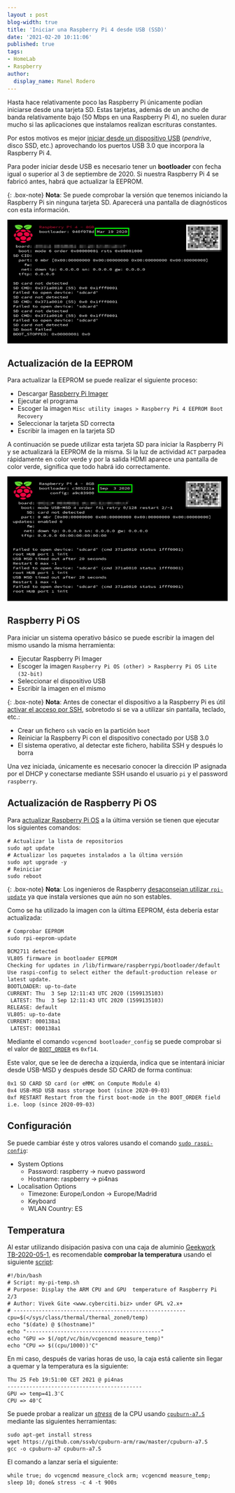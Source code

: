 ```yaml
---
layout : post
blog-width: true
title: 'Iniciar una Raspberry Pi 4 desde USB (SSD)'
date: '2021-02-20 10:11:06'
published: true
tags:
- HomeLab
- Raspberry
author:
  display_name: Manel Rodero
---
```


Hasta hace relativamente poco las Raspberry Pi únicamente podían iniciarse desde una tarjeta SD. Estas tarjetas, además de un ancho de banda relativamente bajo (50 Mbps en una Raspberry Pi 4), no suelen durar mucho si las aplicaciones que instalamos realizan escrituras constantes.

Por estos motivos es mejor [iniciar desde un dispositivo USB](https://www.raspberrypi.com/documentation/computers/raspberry-pi.html#usb-mass-storage-boot) (_pendrive_, disco SSD, etc.) aprovechando los puertos USB 3.0 que incorpora la Raspberry Pi 4.

Para poder iniciar desde USB es necesario tener un **bootloader** con fecha igual o superior al 3 de septiembre de 2020. Si nuestra Raspberry Pi 4 se fabricó antes, habrá que actualizar la EEPROM.

{: .box-note}
**Nota**: Se puede comprobar la versión que tenemos iniciando la Raspberry Pi sin ninguna tarjeta SD. Aparecerá una pantalla de diagnósticos con esta información.

![Bootloader sin soporte para inicio USB][1]

## Actualización de la EEPROM

Para actualizar la EEPROM se puede realizar el siguiente proceso:

* Descargar [Raspberry Pi Imager](https://www.raspberrypi.org/software/)
* Ejecutar el programa
* Escoger la imagen `Misc utility images > Raspberry Pi 4 EEPROM Boot Recovery`
* Seleccionar la tarjeta SD correcta
* Escribir la imagen en la tarjeta SD

A continuación se puede utilizar esta tarjeta SD para iniciar la Raspberry Pi y se actualizará la EEPROM de la misma. Si la luz de actividad `ACT` parpadea rápidamente en color verde y por la salida HDMI aparece una pantalla de color verde, significa que todo habrá ido correctamente.

![Bootloader con soporte para inicio USB][2]

## Raspberry Pi OS

Para iniciar un sistema operativo básico se puede escribir la imagen del mismo usando la misma herramienta:

* Ejecutar Raspberry Pi Imager
* Escoger la imagen `Raspberry Pi OS (other) > Raspberry Pi OS Lite (32-bit)`
* Seleccionar el dispositivo USB
* Escribir la imagen en el mismo

{: .box-note}
**Nota**: Antes de conectar el dispositivo a la Raspberry Pi es útil [activar el acceso por SSH](https://www.raspberrypi.org/documentation/remote-access/ssh/), sobretodo si se va a utilizar sin pantalla, teclado, etc.:

* Crear un fichero `ssh` vacío en la partición `boot`
* Reiniciar la Raspberry Pi con el dispositivo conectado por USB 3.0
* El sistema operativo, al detectar este fichero, habilita SSH y después lo borra

Una vez iniciada, únicamente es necesario conocer la dirección IP asignada por el DHCP y conectarse mediante SSH usando el usuario `pi` y el password `raspberry`.

## Actualización de Raspberry Pi OS

Para [actualizar Raspberry Pi OS](https://www.raspberrypi.org/documentation/raspbian/updating.md) a la última versión se tienen que ejecutar los siguientes comandos:

```
# Actualizar la lista de repositorios
sudo apt update
# Actualizar los paquetes instalados a la última versión
sudo apt upgrade -y
# Reiniciar
sudo reboot
```

{: .box-note}
**Nota**: Los ingenieros de Raspberry [desaconsejan utilizar `rpi-update`](https://www.raspberrypi.org/documentation/raspbian/applications/rpi-update.md) ya que instala versiones que aún no son estables.

Como se ha utilizado la imagen con la última EEPROM, ésta debería estar actualizada:

```
# Comprobar EEPROM
sudo rpi-eeprom-update
```
```
BCM2711 detected
VL805 firmware in bootloader EEPROM
Checking for updates in /lib/firmware/raspberrypi/bootloader/default
Use raspi-config to select either the default-production release or latest update.
BOOTLOADER: up-to-date
CURRENT: Thu  3 Sep 12:11:43 UTC 2020 (1599135103)
 LATEST: Thu  3 Sep 12:11:43 UTC 2020 (1599135103)
RELEASE: default
VL805: up-to-date
CURRENT: 000138a1
 LATEST: 000138a1
```

Mediante el comando `vcgencmd bootloader_config` se puede comprobar si el valor de [`BOOT_ORDER`](https://www.raspberrypi.com/documentation/computers/raspberry-pi.html#BOOT_ORDER) es `0xf14`.

Este valor, que se lee de derecha a izquierda, indica que se intentará iniciar desde USB-MSD y después desde SD CARD de forma contínua:

```
0x1 SD CARD SD card (or eMMC on Compute Module 4)
0x4 USB-MSD USB mass storage boot (since 2020-09-03)
0xf RESTART Restart from the first boot-mode in the BOOT_ORDER field i.e. loop (since 2020-09-03)
```

## Configuración

Se puede cambiar éste y otros valores usando el comando [`sudo raspi-config`](https://www.raspberrypi.com/documentation/computers/configuration.html):

* System Options
  * Password: raspberry &rarr; nuevo password
  * Hostname: raspberry &rarr; pi4nas
* Localisation Options
  * Timezone: Europe/London &rarr; Europe/Madrid
  * Keyboard
  * WLAN Country: ES

## Temperatura

Al estar utilizando disipación pasiva con una caja de aluminio [Geekwork TB-2020-05-1](https://amzn.to/3kbIeIL), es recomendable **comprobar la temperatura** usando el siguiente [script](https://www.cyberciti.biz/faq/linux-find-out-raspberry-pi-gpu-and-arm-cpu-temperature-command/):

```
#!/bin/bash
# Script: my-pi-temp.sh
# Purpose: Display the ARM CPU and GPU  temperature of Raspberry Pi 2/3 
# Author: Vivek Gite <www.cyberciti.biz> under GPL v2.x+
# -------------------------------------------------------
cpu=$(</sys/class/thermal/thermal_zone0/temp)
echo "$(date) @ $(hostname)"
echo "-------------------------------------------"
echo "GPU => $(/opt/vc/bin/vcgencmd measure_temp)"
echo "CPU => $((cpu/1000))'C"
```

En mi caso, después de varias horas de uso, la caja está caliente sin llegar a quemar y la temperatura es la siguiente:

```
Thu 25 Feb 19:51:00 CET 2021 @ pi4nas
-------------------------------------------
GPU => temp=41.3'C
CPU => 40'C
```

Se puede probar a realizar un [_stress_](https://core-electronics.com.au/tutorials/stress-testing-your-raspberry-pi.html) de la CPU usando [`cpuburn-a7.S`](https://github.com/ssvb/cpuburn-arm/blob/master/cpuburn-a7.S) mediante las siguientes herramientas:

```
sudo apt-get install stress
wget https://github.com/ssvb/cpuburn-arm/raw/master/cpuburn-a7.S
gcc -o cpuburn-a7 cpuburn-a7.S
```

El comando a lanzar sería el siguiente:

```
while true; do vcgencmd measure_clock arm; vcgencmd measure_temp; sleep 10; done& stress -c 4 -t 900s
```
<p></p>

[1]: /assets/img/blog/2021-02-20_image_1.png "Bootloader sin soporte para inicio USB"
[2]: /assets/img/blog/2021-02-20_image_2.png "Bootloader con soporte para inicio USB"
